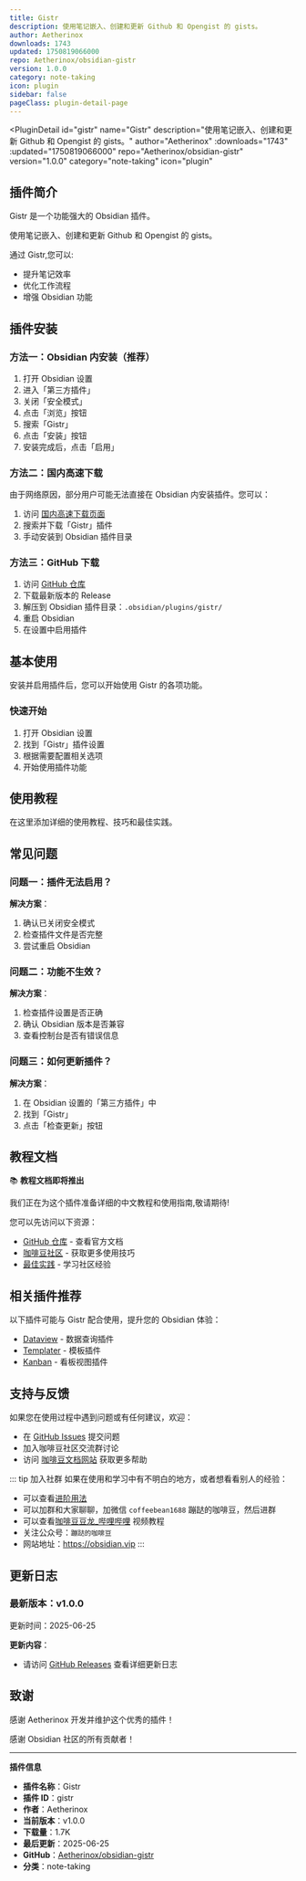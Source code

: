 ```yaml
---
title: Gistr
description: 使用笔记嵌入、创建和更新 Github 和 Opengist 的 gists。
author: Aetherinox
downloads: 1743
updated: 1750819066000
repo: Aetherinox/obsidian-gistr
version: 1.0.0
category: note-taking
icon: plugin
sidebar: false
pageClass: plugin-detail-page
---
```


<PluginDetail
  id="gistr"
  name="Gistr"
  description="使用笔记嵌入、创建和更新 Github 和 Opengist 的 gists。"
  author="Aetherinox"
  :downloads="1743"
  :updated="1750819066000"
  repo="Aetherinox/obsidian-gistr"
  version="1.0.0"
  category="note-taking"
  icon="plugin"
>

<!-- AUTO_GENERATED_START -->
## 插件简介

Gistr 是一个功能强大的 Obsidian 插件。

使用笔记嵌入、创建和更新 Github 和 Opengist 的 gists。

通过 Gistr,您可以:

- 提升笔记效率
- 优化工作流程
- 增强 Obsidian 功能

<!-- AUTO_GENERATED_END -->

<!-- AUTO_GENERATED_START -->
## 插件安装

### 方法一：Obsidian 内安装（推荐）

1. 打开 Obsidian 设置
2. 进入「第三方插件」
3. 关闭「安全模式」
4. 点击「浏览」按钮
5. 搜索「Gistr」
6. 点击「安装」按钮
7. 安装完成后，点击「启用」

### 方法二：国内高速下载

由于网络原因，部分用户可能无法直接在 Obsidian 内安装插件。您可以：

1. 访问 [国内高速下载页面](/zh/documentation/obsidian-plugins-download.html)
2. 搜索并下载「Gistr」插件
3. 手动安装到 Obsidian 插件目录

### 方法三：GitHub 下载

1. 访问 [GitHub 仓库](https://github.com/Aetherinox/obsidian-gistr)
2. 下载最新版本的 Release
3. 解压到 Obsidian 插件目录：`.obsidian/plugins/gistr/`
4. 重启 Obsidian
5. 在设置中启用插件

## 基本使用

安装并启用插件后，您可以开始使用 Gistr 的各项功能。

### 快速开始

1. 打开 Obsidian 设置
2. 找到「Gistr」插件设置
3. 根据需要配置相关选项
4. 开始使用插件功能

<!-- AUTO_GENERATED_END -->

<!-- CUSTOM_CONTENT_START:tutorial -->
## 使用教程

在这里添加详细的使用教程、技巧和最佳实践。

<!-- CUSTOM_CONTENT_END:tutorial -->

<!-- SHARED_CONTENT_START -->
## 常见问题

### 问题一：插件无法启用？

**解决方案**：
1. 确认已关闭安全模式
2. 检查插件文件是否完整
3. 尝试重启 Obsidian

### 问题二：功能不生效？

**解决方案**：
1. 检查插件设置是否正确
2. 确认 Obsidian 版本是否兼容
3. 查看控制台是否有错误信息

### 问题三：如何更新插件？

**解决方案**：
1. 在 Obsidian 设置的「第三方插件」中
2. 找到「Gistr」
3. 点击「检查更新」按钮

## 教程文档

📚 **教程文档即将推出**

我们正在为这个插件准备详细的中文教程和使用指南,敬请期待!

您可以先访问以下资源：
- [GitHub 仓库](https://github.com/Aetherinox/obsidian-gistr) - 查看官方文档
- [咖啡豆社区](/zh/bases/) - 获取更多使用技巧
- [最佳实践](/zh/best-practices/) - 学习社区经验

## 相关插件推荐

以下插件可能与 Gistr 配合使用，提升您的 Obsidian 体验：

- [Dataview](/zh/plugins/dataview.html) - 数据查询插件
- [Templater](/zh/plugins/templater-obsidian.html) - 模板插件
- [Kanban](/zh/plugins/obsidian-kanban.html) - 看板视图插件

## 支持与反馈

如果您在使用过程中遇到问题或有任何建议，欢迎：

- 在 [GitHub Issues](https://github.com/Aetherinox/obsidian-gistr/issues) 提交问题
- 加入咖啡豆社区交流群讨论
- 访问 [咖啡豆文档网站](https://obsidian.vip) 获取更多帮助

::: tip 加入社群
如果在使用和学习中有不明白的地方，或者想看看别人的经验：
- 可以查看[进阶用法](/zh/advanced)
- 可以加群和大家聊聊，加微信 `coffeebean1688` 蹦跶的咖啡豆，然后进群
- 可以查看[咖啡豆豆龙_哔哩哔哩](https://space.bilibili.com/618777356) 视频教程
- 关注公众号：`蹦跶的咖啡豆`
- 网站地址：https://obsidian.vip
:::
<!-- SHARED_CONTENT_END -->

<!-- AUTO_GENERATED_START -->
## 更新日志

### 最新版本：v1.0.0

更新时间：2025-06-25

**更新内容**：
- 请访问 [GitHub Releases](https://github.com/Aetherinox/obsidian-gistr/releases) 查看详细更新日志

## 致谢

感谢 Aetherinox 开发并维护这个优秀的插件！

感谢 Obsidian 社区的所有贡献者！

---

**插件信息**
- **插件名称**：Gistr
- **插件 ID**：gistr
- **作者**：Aetherinox
- **当前版本**：v1.0.0
- **下载量**：1.7K
- **最后更新**：2025-06-25
- **GitHub**：[Aetherinox/obsidian-gistr](https://github.com/Aetherinox/obsidian-gistr)
- **分类**：note-taking
<!-- AUTO_GENERATED_END -->

</PluginDetail>

